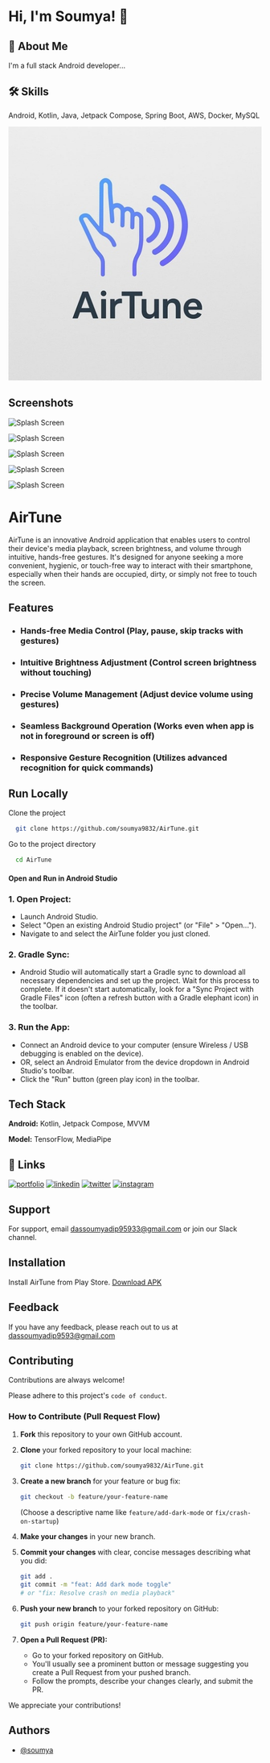 
# Hi, I'm Soumya! 👋


## 🚀 About Me
I'm a full stack Android developer...


## 🛠 Skills
Android, Kotlin, Java, Jetpack Compose, Spring Boot, AWS, Docker, MySQL 


![Logo](https://raw.githubusercontent.com/soumya9832/AirTune/main/Screenshots/AirTune_logo_2.jpg?token=GHSAT0AAAAAADE4SKHP5LI56PFFEAL67FSA2CZFDTQ)


## Screenshots

![Splash Screen](https://raw.githubusercontent.com/soumya9832/screenshots/main/Splash_light.jpg)

![Splash Screen](https://raw.githubusercontent.com/soumya9832/screenshots/main/home_light.jpg)

![Splash Screen](https://raw.githubusercontent.com/soumya9832/screenshots/main/media_light.jpg)

![Splash Screen](https://raw.githubusercontent.com/soumya9832/screenshots/main/volume_light.jpg)

![Splash Screen](https://raw.githubusercontent.com/soumya9832/screenshots/main/brightness_light.jpg)





# AirTune

AirTune is an innovative Android application that enables users to control their device's media playback, screen brightness, and volume through intuitive, hands-free gestures. It's designed for anyone seeking a more convenient, hygienic, or touch-free way to interact with their smartphone, especially when their hands are occupied, dirty, or simply not free to touch the screen.


## Features

- ### Hands-free Media Control  (Play, pause, skip tracks with gestures)
- ### Intuitive Brightness Adjustment (Control screen brightness without touching)
-  ### Precise Volume Management (Adjust device volume using gestures)
- ### Seamless Background Operation (Works even when app is not in foreground or screen is off)
- ### Responsive Gesture Recognition (Utilizes advanced recognition for quick commands)


## Run Locally

Clone the project

```bash
  git clone https://github.com/soumya9832/AirTune.git
```

Go to the project directory

```bash
  cd AirTune
```

#### Open and Run in Android Studio
### 1. Open Project:

- Launch Android Studio.
- Select "Open an existing Android Studio project" (or "File" > "Open...").
- Navigate to and select the AirTune folder you just cloned.

### 2. Gradle Sync:

- Android Studio will automatically start a Gradle sync to download all necessary dependencies and set up the project. Wait for this process to complete. If it doesn't start automatically, look for a "Sync Project with Gradle Files" icon (often a refresh button with a Gradle elephant icon) in the toolbar.
### 3. Run the App:

- Connect an Android device to your computer (ensure Wireless / USB debugging is enabled on the device).
- OR, select an Android Emulator from the device dropdown in Android Studio's toolbar.
- Click the "Run" button (green play icon) in the toolbar.


## Tech Stack

**Android:** Kotlin, Jetpack Compose, MVVM

**Model:** TensorFlow, MediaPipe


## 🔗 Links
[![portfolio](https://img.shields.io/badge/my_portfolio-000?style=for-the-badge&logo=ko-fi&logoColor=white)](https://katherineoelsner.com/)
[![linkedin](https://img.shields.io/badge/linkedin-0A66C2?style=for-the-badge&logo=linkedin&logoColor=white)](https://www.linkedin.com/)
[![twitter](https://img.shields.io/badge/twitter-1DA1F2?style=for-the-badge&logo=twitter&logoColor=white)](https://x.com/Soumyadip0303/)
[![instagram](https://img.shields.io/badge/twitter-1DA1F2?style=for-the-badge&logo=twitter&logoColor=white)](https://www.instagram.com/soumya_030303)



## Support

For support, email dassoumyadip95933@gmail.com or join our Slack channel.


## Installation

Install AirTune from Play Store.
[Download APK](https://drive.google.com/file/d/1_YLxkHqEnhprjOf22mrAAxWZ-5xD_4kT/view?usp=sharing)
    
## Feedback

If you have any feedback, please reach out to us at dassoumyadip9593@gmail.com


## Contributing

Contributions are always welcome!

Please adhere to this project's `code of conduct`.

### How to Contribute (Pull Request Flow)

  1. **Fork** this repository to your own GitHub account.

2.  **Clone** your forked repository to your local machine:
    ```bash
    git clone https://github.com/soumya9832/AirTune.git
    ```
3.  **Create a new branch** for your feature or bug fix:
    ```bash
    git checkout -b feature/your-feature-name
    ```
    (Choose a descriptive name like `feature/add-dark-mode` or `fix/crash-on-startup`)
4.  **Make your changes** in your new branch.
5.  **Commit your changes** with clear, concise messages describing what you did:
    ```bash
    git add .
    git commit -m "feat: Add dark mode toggle"
    # or "fix: Resolve crash on media playback"
    ```
6.  **Push your new branch** to your forked repository on GitHub:
    ```bash
    git push origin feature/your-feature-name
    ```
7.  **Open a Pull Request (PR):**
    * Go to your forked repository on GitHub.
    * You'll usually see a prominent button or message suggesting you create a Pull Request from your pushed branch.
    * Follow the prompts, describe your changes clearly, and submit the PR.

We appreciate your contributions!


## Authors

- [@soumya](https://www.github.com/soumya9832)

